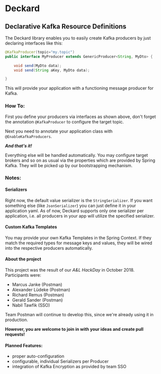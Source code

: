 # Deckard
## Declarative Kafka Resource Definitions

The Deckard library enables you to easily create Kafka producers by just declaring interfaces like this:

````java
@KafkaProducer(topic="my.topic")
public interface MyProducer extends GenericProducer<String, MyDto> {
 
    void send(MyDto data);
    void send(String aKey, MyDto data);

}
````

This will provide your application with a functioning message producer for Kafka.

### How To:

First you define your producers via interfaces as shown above, don't forget the annotation
`@KafkaProducer` to configure the target topic.

Next you need to annotate your application class with `@EnableKafkaProducers`.

**_And that's it!_** 
  
Everything else will be handled automatically. You may configure target brokers and so on as usual
via the properties which are provided by Spring Kafka. They will be picked up by our
bootstrapping mechanism. 

### Notes:
#### Serializers
Right now, the default value serializer is the `StringSerializer`. 
If you want something else (like `JsonSerializer`) you can just define it in your application yaml.
As of now, Deckard supports only one serializer per application, i.e. all producers in your app will
utilize the specified serializer.

#### Custom Kafka Templates
You may provide your own Kafka Templates in the Spring Context. If they match the
required types for message keys and values, they will be wired into the
respective producers automatically. 

#### About the project

This project was the result of our _A&L HackDay_ in October 2018. Participants were:
- Marcus Janke (Postman)
- Alexander Lüdeke (Postman)
- Richard Remus (Postman)
- Gerald Sander (Postman)
- Nabil Tawfik (SSO)

Team Postman will continue to develop this, since we're already using it in production. 

__However, you are welcome to join in with your ideas and create pull requests!__

#### Planned Features:
- proper auto-configuration
- configurable, individual Serializers per Producer
- integration of Kafka Encryption as provided by team SSO
